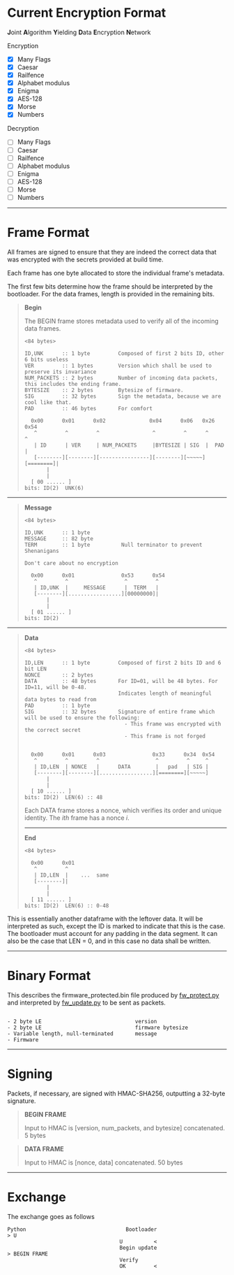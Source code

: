 # Current Encryption Format

**J**oint
**A**lgorithm
**Y**ielding
**D**ata
**E**ncryption
**N**etwork

Encryption

-   [x] Many Flags
-   [x] Caesar
-   [x] Railfence
-   [x] Alphabet modulus
-   [x] Enigma
-   [x] AES-128
-   [x] Morse
-   [x] Numbers

Decryption

-   [ ] Many Flags
-   [ ] Caesar
-   [ ] Railfence
-   [ ] Alphabet modulus
-   [ ] Enigma
-   [ ] AES-128
-   [ ] Morse
-   [ ] Numbers

---

# Frame Format

All frames are signed to ensure that they are indeed the correct data that was encrypted with the secrets provided at build time.

Each frame has one byte allocated to store the individual frame's metadata.

The first few bits determine how the frame should be interpreted by the bootloader.
For the data frames, length is provided in the remaining bits.

<blockquote>

**Begin**

The BEGIN frame stores metadata used to verify all of the incoming data frames.

```
<84 bytes>

ID,UNK      :: 1 byte         Composed of first 2 bits ID, other 6 bits useless
VER         :: 1 bytes        Version which shall be used to preserve its invariance
NUM_PACKETS :: 2 bytes        Number of incoming data packets, this includes the ending frame.
BYTESIZE    :: 2 bytes        Bytesize of firmware.
SIG         :: 32 bytes       Sign the metadata, because we are cool like that.
PAD         :: 46 bytes       For comfort

  0x00      0x01      0x02              0x04      0x06   0x26      0x54
   ^         ^         ^                 ^         ^      ^         ^
   | ID      | VER     | NUM_PACKETS     |BYTESIZE | SIG  |  PAD    |
   [--------][--------][----------------][--------][~~~~~][========]|
       |
       |
  [ 00 ...... ]
bits: ID(2)  UNK(6)
```

</blockquote>

---

<blockquote>

**Message**

```
<84 bytes>

ID,UNK      :: 1 byte
MESSAGE     :: 82 byte
TERM        :: 1 byte          Null terminator to prevent Shenanigans

Don't care about no encryption

  0x00      0x01               0x53      0x54
   ^         ^                  ^         ^
   | ID,UNK  |     MESSAGE      |  TERM   |
   [--------][.................][00000000]|
       |
       |
  [ 01 ...... ]
bits: ID(2)

```

</blockquote>

---

<blockquote>

**Data**

```
<84 bytes>

ID,LEN      :: 1 byte         Composed of first 2 bits ID and 6 bit LEN
NONCE       :: 2 bytes
DATA        :: 48 bytes       For ID=01, will be 48 bytes. For ID=11, will be 0-48.
                              Indicates length of meaningful data bytes to read from
PAD         :: 1 byte
SIG         :: 32 bytes       Signature of entire frame which will be used to ensure the following:
                                - This frame was encrypted with the correct secret
                                - This frame is not forged


  0x00      0x01      0x03               0x33      0x34  0x54
   ^         ^         ^                  ^         ^     ^
   | ID,LEN  | NONCE   |      DATA        |   pad   | SIG |
   [--------][--------][.................][========][~~~~~]
       |
       |
  [ 10 ...... ]
bits: ID(2)  LEN(6) :: 48
```

Each DATA frame stores a nonce, which verifies its order and unique identity. The _ith_ frame has a nonce _i_.

---

**End**

```
<84 bytes>

  0x00      0x01
   ^         ^
   | ID,LEN  |    ...  same
   [--------]|
       |
       |
  [ 11 ...... ]
bits: ID(2)  LEN(6) :: 0-48
```

</blockquote>

This is essentially another dataframe with the leftover data. It will be interpreted as such, except the ID is marked to indicate that this is the case. The bootloader must account for any padding in the data segment. It can also be the case that LEN = 0, and in this case no data shall be written.

---

# Binary Format

This describes the firmware_protected.bin file produced by [fw_protect.py](tools/fw_protect.py) and interpreted by [fw_update.py](tools/fw_update.py) to be sent as packets.

```

- 2 byte LE                              version
- 2 byte LE                              firmware bytesize
- Variable length, null-terminated       message
- Firmware

```

---

# Signing

Packets, if necessary, are signed with HMAC-SHA256, outputting a 32-byte signature.

> **BEGIN FRAME**
>
> Input to HMAC is [version, num_packets, and bytesize] concatenated. 5 bytes

> **DATA FRAME**
>
> Input to HMAC is [nonce, data] concatenated. 50 bytes

---

# Exchange

The exchange goes as follows

```
Python                                Bootloader
> U
                                    U          <
                                    Begin update
> BEGIN FRAME
                                    Verify
                                    OK         <

```
